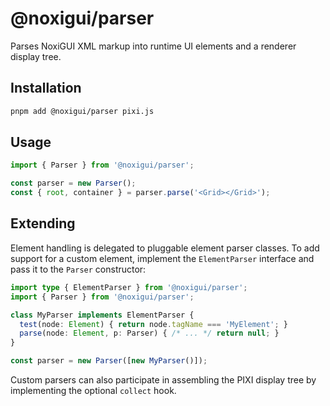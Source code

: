 # @noxigui/parser

Parses NoxiGUI XML markup into runtime UI elements and a renderer display tree.

## Installation

```bash
pnpm add @noxigui/parser pixi.js
```

## Usage

```ts
import { Parser } from '@noxigui/parser';

const parser = new Parser();
const { root, container } = parser.parse('<Grid></Grid>');
```

## Extending

Element handling is delegated to pluggable element parser classes.  To add
support for a custom element, implement the `ElementParser` interface and pass
it to the `Parser` constructor:

```ts
import type { ElementParser } from '@noxigui/parser';
import { Parser } from '@noxigui/parser';

class MyParser implements ElementParser {
  test(node: Element) { return node.tagName === 'MyElement'; }
  parse(node: Element, p: Parser) { /* ... */ return null; }
}

const parser = new Parser([new MyParser()]);
```

Custom parsers can also participate in assembling the PIXI display tree by
implementing the optional `collect` hook.
